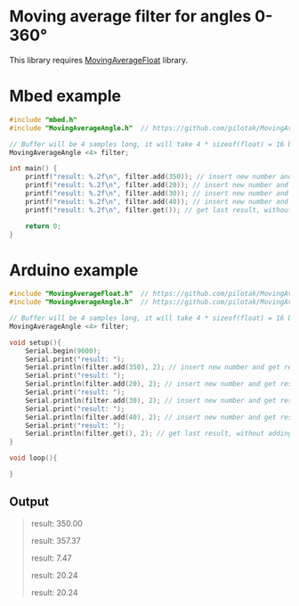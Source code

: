 # Moving average filter for angles 0-360°

This library requires [MovingAverageFloat](https://github.com/pilotak/MovingAverageFloat) library.

# Mbed example
```cpp
#include "mbed.h"
#include "MovingAverageAngle.h"  // https://github.com/pilotak/MovingAverageAngle

// Buffer will be 4 samples long, it will take 4 * sizeof(float) = 16 bytes of RAM
MovingAverageAngle <4> filter;

int main() {
    printf("result: %.2f\n", filter.add(350)); // insert new number and get result
    printf("result: %.2f\n", filter.add(20)); // insert new number and get result
    printf("result: %.2f\n", filter.add(30)); // insert new number and get result
    printf("result: %.2f\n", filter.add(40)); // insert new number and get result
    printf("result: %.2f\n", filter.get()); // get last result, without adding a newone

    return 0;
}
```
# Arduino example
```cpp
#include "MovingAverageFloat.h"  // https://github.com/pilotak/MovingAverageFloat
#include "MovingAverageAngle.h"  // https://github.com/pilotak/MovingAverageAngle

// Buffer will be 4 samples long, it will take 4 * sizeof(float) = 16 bytes of RAM
MovingAverageAngle <4> filter;

void setup(){
    Serial.begin(9600);
    Serial.print("result: ");
    Serial.println(filter.add(350), 2); // insert new number and get result
    Serial.print("result: ");
    Serial.println(filter.add(20), 2); // insert new number and get result
    Serial.print("result: ");
    Serial.println(filter.add(30), 2); // insert new number and get result
    Serial.print("result: ");
    Serial.println(filter.add(40), 2); // insert new number and get result
    Serial.print("result: ");
    Serial.println(filter.get(), 2); // get last result, without adding a newone
}

void loop(){

}
```

## Output
> result: 350.00
> 
> result: 357.37
> 
> result: 7.47
> 
> result: 20.24
> 
> result: 20.24
